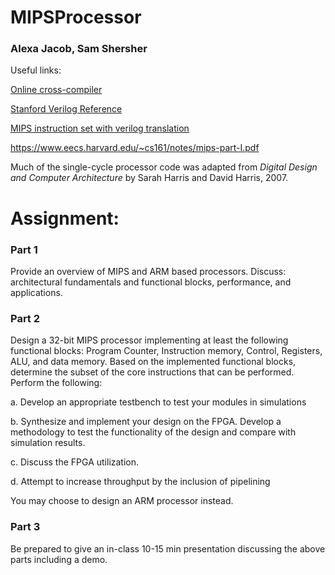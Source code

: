 # MIPSProcessor

### Alexa Jacob, Sam Shersher


Useful links:

[Online cross-compiler](https://godbolt.org/)

[Stanford Verilog Reference](https://web.stanford.edu/class/ee183/handouts_win2003/VerilogQuickRef.pdf)

[MIPS instruction set with verilog translation](https://inst.eecs.berkeley.edu/~cs61c/resources/MIPS_Green_Sheet.pdf)

https://www.eecs.harvard.edu/~cs161/notes/mips-part-I.pdf

Much of the single-cycle processor code was adapted from *Digital Design and Computer Architecture* by Sarah Harris and David Harris, 2007.

# Assignment:

### Part 1

Provide an overview of MIPS and ARM based processors. Discuss: architectural fundamentals and
functional blocks, performance, and applications.

### Part 2

Design a 32-bit MIPS processor implementing at least the following functional blocks: Program Counter,
Instruction memory, Control, Registers, ALU, and data memory. Based on the implemented functional
blocks, determine the subset of the core instructions that can be performed. Perform the following:

a. Develop an appropriate testbench to test your modules in simulations

b. Synthesize and implement your design on the FPGA. Develop a methodology to test the
functionality of the design and compare with simulation results.

c. Discuss the FPGA utilization.

d. Attempt to increase throughput by the inclusion of pipelining

You may choose to design an ARM processor instead.

### Part 3

Be prepared to give an in-class 10-15 min presentation discussing the above parts including a demo.
